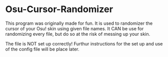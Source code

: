 # Osu-Cursor-Randomizer
This program was originally made for fun. It is used to randomizer the cursor of your Osu! skin using given file names. It CAN be use for randomizing every file, but do so at the risk of messing up your skin.

The file is NOT set up correctly! Furthur instructions for the set up and use of the config file will be place later. 
